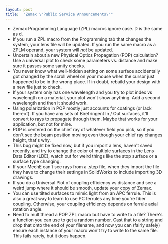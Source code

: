 ```yaml
---
layout: post
title:  "Zemax \"Public Service Announcements\""
---
```


* Zemax Programming Language (ZPL) macros ignore case. D is the same as d.
* If you run a ZPL macro from the Programming tab that changes the system, your lens file will be updated. If you run the same macro as a ZPLM operand, your system will *not* be updated.
* Uncertain about a new Physical Optics Propagation (POP) calculation? Use a universal plot to check some parameters vs. distance and make sure it passes some sanity checks.
* You never know what well-hidden setting on some surface accidentally got changed by the scroll wheel on your mouse when the cursor just happened to be in the wrong place. If in doubt, rebuild your design with a new file just to check.
* If your system only has one wavelength and you try to plot index vs wavelength on a material, your plot won't show anything. Add a second wavelength and then it should work.
* Using polarization in POP mostly just accounts for coatings (or lack thereof). If you have any sets of Birefringent In / Out surfaces, it'll convert to rays to propagate through them. Maybe that works for your application, but not for mine.
* POP is centered on the chief ray of whatever field you pick, so if you don't see the beam position moving even though your chief ray changes height, that's why.
* This bug might be fixed now, but if you import a lens, haven't saved recently, and try to change the color of multiple surfaces in the Lens Data Editor (LDE), watch out for weird things like the stop surface or a surface type changing.
* If your MechE can't see rays from a .step file, when they import the file they have to change their settings in SolidWorks to include importing 3D drawings.
* If you do a Universal Plot of coupling efficiency vs distance and see a weird jump where it should be smooth, update your copy of Zemax.
* You can use tilted surfaces to mimic light from an APC ferrule. This is also a great way to learn to use PC ferrules any time you're fiber coupling. Otherwise, your coupling efficiency depends on ferrule axial rotation angle.
* Need to multithread a POP ZPL macro but have to write to a file? There's a function you can use to get a random number. Cast that to a string and drop that onto the end of your filename, and now you can (fairly safely) ensure each instance of your macro won't try to write to the same file. This fails rarely, but it does happen.
